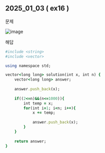 ## 2025_01_03 ( ex16 )

문제 <br>

![image](https://github.com/user-attachments/assets/a3c581c8-fe3f-490c-b9c0-196f92bd2302) <br>

해답 <br>

```ruby
#include <string>
#include <vector>

using namespace std;

vector<long long> solution(int x, int n) {
    vector<long long> answer;
    
    answer.push_back(x);
    
    if((2<=n)&&(n<=1000)){
        int temp = x;
        for(int i=1; i<n; i++){
            x += temp;
            
            answer.push_back(x);
        }
    }
    
    return answer;
}
```
